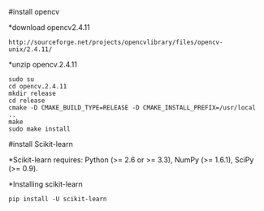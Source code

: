 #install opencv 


*download opencv2.4.11 
```
http://sourceforge.net/projects/opencvlibrary/files/opencv-unix/2.4.11/
```
*unzip opencv.2.4.11
```
sudo su
cd opencv.2.4.11
mkdir release
cd release
cmake -D CMAKE_BUILD_TYPE=RELEASE -D CMAKE_INSTALL_PREFIX=/usr/local ..
make
sudo make install
```

#install Scikit-learn

*Scikit-learn requires:
	Python (>= 2.6 or >= 3.3),
	NumPy (>= 1.6.1),
	SciPy (>= 0.9).

*Installing scikit-learn
```
pip install -U scikit-learn
```
